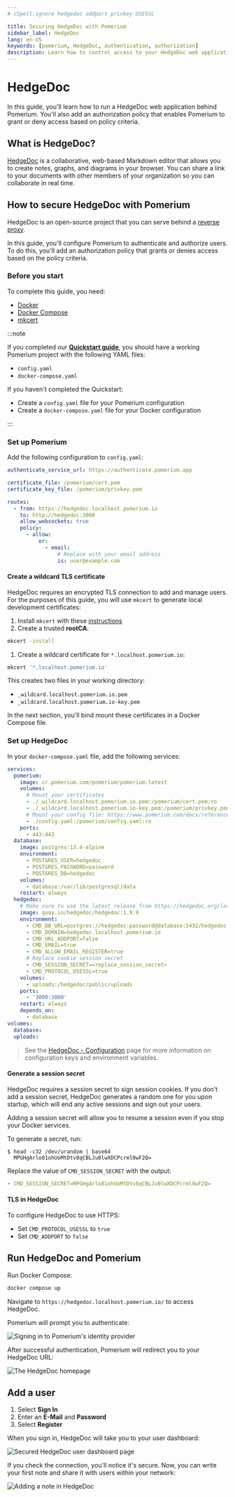 ```yaml
---
# cSpell:ignore hedgedoc addport privkey USESSL

title: Securing HedgeDoc with Pomerium
sidebar_label: HedgeDoc
lang: en-US
keywords: [pomerium, HedgeDoc, authentication, authorization]
description: Learn how to control access to your HedgeDoc web application behind Pomerium.
---
```


# HedgeDoc

In this guide, you'll learn how to run a HedgeDoc web application behind Pomerium. You'll also add an authorization policy that enables Pomerium to grant or deny access based on policy criteria.

## What is HedgeDoc?

[HedgeDoc](https://hedgedoc.org/) is a collaborative, web-based Markdown editor that allows you to create notes, graphs, and diagrams in your browser. You can share a link to your documents with other members of your organization so you can collaborate in real time.

## How to secure HedgeDoc with Pomerium

HedgeDoc is an open-source project that you can serve behind a [reverse proxy](https://docs.hedgedoc.org/guides/reverse-proxy/).

In this guide, you'll configure Pomerium to authenticate and authorize users. To do this, you'll add an authorization policy that grants or denies access based on the policy criteria.

### Before you start

To complete this guide, you need:

- [Docker](https://www.docker.com/)
- [Docker Compose](https://docs.docker.com/compose/install/)
- [mkcert](https://github.com/FiloSottile/mkcert#installation)

:::note

If you completed our [**Quickstart guide**](/docs/get-started/quickstart), you should have a working Pomerium project with the following YAML files:

- `config.yaml`
- `docker-compose.yaml`

If you haven't completed the Quickstart:

- Create a `config.yaml` file for your Pomerium configuration
- Create a `docker-compose.yaml` file for your Docker configuration

:::

### Set up Pomerium

Add the following configuration to `config.yaml`:

```yaml
authenticate_service_url: https://authenticate.pomerium.app

certificate_file: /pomerium/cert.pem
certificate_key_file: /pomerium/privkey.pem

routes:
  - from: https://hedgedoc.localhost.pomerium.io
    to: http://hedgedoc:3000
    allow_websockets: true
    policy:
      - allow:
          or:
            - email:
                # Replace with your email address
                is: user@example.com
```

#### Create a wildcard TLS certificate

HedgeDoc requires an encrypted TLS connection to add and manage users. For the purposes of this guide, you will use `mkcert` to generate local development certificates:

1. Install `mkcert` with these [instructions](https://github.com/FiloSottile/mkcert#installation)
1. Create a trusted **rootCA**:

```bash
mkcert -install
```

1. Create a wildcard certificate for `*.localhost.pomerium.io`:

```bash
mkcert '*.localhost.pomerium.io'
```

This creates two files in your working directory:

- `_wildcard.localhost.pomerium.io.pem`
- `_wildcard.localhost.pomerium.io-key.pem`

In the next section, you'll bind mount these certificates in a Docker Compose file.

### Set up HedgeDoc

In your `docker-compose.yaml` file, add the following services:

```yaml
services:
  pomerium:
    image: cr.pomerium.com/pomerium/pomerium:latest
    volumes:
      # Mount your certificates
      - ./_wildcard.localhost.pomerium.io.pem:/pomerium/cert.pem:ro
      - ./_wildcard.localhost.pomerium.io-key.pem:/pomerium/privkey.pem:ro
      # Mount your config file: https://www.pomerium.com/docs/reference/
      - ./config.yaml:/pomerium/config.yaml:ro
    ports:
      - 443:443
  database:
    image: postgres:13.4-alpine
    environment:
      - POSTGRES_USER=hedgedoc
      - POSTGRES_PASSWORD=password
      - POSTGRES_DB=hedgedoc
    volumes:
      - database:/var/lib/postgresql/data
    restart: always
  hedgedoc:
    # Make sure to use the latest release from https://hedgedoc.org/latest-release
    image: quay.io/hedgedoc/hedgedoc:1.9.9
    environment:
      - CMD_DB_URL=postgres://hedgedoc:password@database:5432/hedgedoc
      - CMD_DOMAIN=hedgedoc.localhost.pomerium.io
      - CMD_URL_ADDPORT=false
      - CMD_EMAIL=true
      - CMD_ALLOW_EMAIL_REGISTER=true
      # Replace cookie session secret
      - CMD_SESSION_SECRET=<replace_session_secret>
      - CMD_PROTOCOL_USESSL=true
    volumes:
      - uploads:/hedgedoc/public/uploads
    ports:
      - '3000:3000'
    restart: always
    depends_on:
      - database
volumes:
  database:
  uploads:
```

> See the [HedgeDoc - Configuration](https://docs.hedgedoc.org/configuration/#configuration) page for more information on configuration keys and environment variables.

#### Generate a session secret

HedgeDoc requires a session secret to sign session cookies. If you don't add a session secret, HedgeDoc generates a random one for you upon startup, which will end any active sessions and sign out your users.

Adding a session secret will allow you to resume a session even if you stop your Docker services.

To generate a secret, run:

```shell-session
$ head -c32 /dev/urandom | base64
  MPGHgArlo81ohUoMtDtv8qCBLJu0lwXDCPcrml0wF2Q=
```

Replace the value of `CMD_SESSION_SECRET` with the output:

```yaml
- CMD_SESSION_SECRET=MPGHgArlo81ohUoMtDtv8qCBLJu0lwXDCPcrml0wF2Q=
```

#### TLS in HedgeDoc

To configure HedgeDoc to use HTTPS:

- Set `CMD_PROTOCOL_USESSL` to `true`
- Set `CMD_ADDPORT` to `false`

## Run HedgeDoc and Pomerium

Run Docker Compose:

```bash
docker compose up
```

Navigate to `https://hedgedoc.localhost.pomerium.io/` to access HedgeDoc.

Pomerium will prompt you to authenticate:

![Signing in to Pomerium's identity provider](./img/hedgedoc/cognito-idp.png)

After successful authentication, Pomerium will redirect you to your HedgeDoc URL:

![The HedgeDoc homepage](./img/hedgedoc/hedgedoc-homepage.png)

## Add a user

1. Select **Sign In**
1. Enter an **E-Mail** and **Password**
1. Select **Register**

When you sign in, HedgeDoc will take you to your user dashboard:

![Secured HedgeDoc user dashboard page](./img/hedgedoc/user-dashboard.png)

If you check the connection, you'll notice it's secure. Now, you can write your first note and share it with users within your network:

![Adding a note in HedgeDoc](./img/hedgedoc/hedgedoc-note.png)
